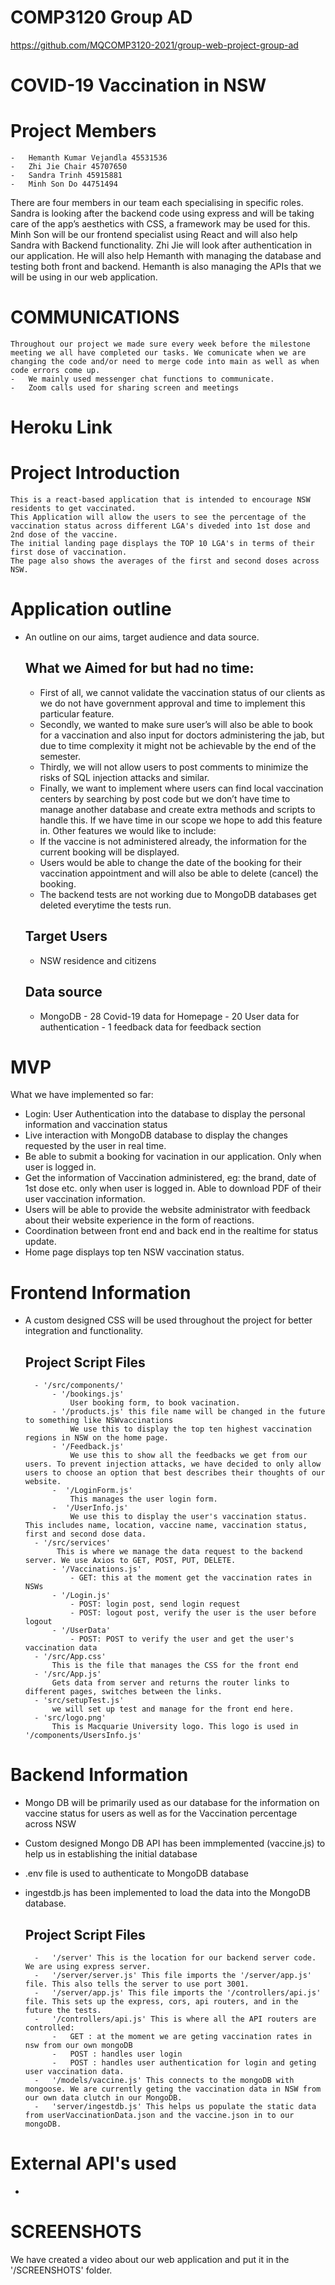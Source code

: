 # COMP3120 Group AD
https://github.com/MQCOMP3120-2021/group-web-project-group-ad
# COVID-19 Vaccination in NSW

# Project Members
    -   Hemanth Kumar Vejandla 45531536
    -   Zhi Jie Chair 45707650
    -   Sandra Trinh 45915881
    -   Minh Son Do 44751494

There are four members in our team each specialising in specific roles. Sandra is looking after the backend code using express and will be taking care of the app’s aesthetics with CSS, a framework may be used for this. Minh Son will be our frontend specialist using React and will also help Sandra with Backend functionality. Zhi Jie will look after authentication in our application. He will also help Hemanth with managing the database and testing both front and backend. Hemanth is also managing the APIs that we will be using in our web application. 

# COMMUNICATIONS
    Throughout our project we made sure every week before the milestone meeting we all have completed our tasks. We comunicate when we are changing the code and/or need to merge code into main as well as when code errors come up.
    -   We mainly used messenger chat functions to communicate.
    -   Zoom calls used for sharing screen and meetings


# Heroku Link

# Project Introduction
    This is a react-based application that is intended to encourage NSW residents to get vaccinated. 
    This Application will allow the users to see the percentage of the vaccination status across different LGA's diveded into 1st dose and 2nd dose of the vaccine.
    The initial landing page displays the TOP 10 LGA's in terms of their first dose of vaccination.
    The page also shows the averages of the first and second doses across NSW.

# Application outline 
- An outline on our aims, target audience and data source.
    
    ## What we Aimed for but had no time:
    -   First of all, we cannot validate the vaccination status of our clients as we do not have government approval and time to implement this particular feature. 
    -   Secondly, we wanted to make sure user’s will also be able to book for a vaccination and also input for doctors administering the jab, but due to time complexity it might not be achievable by the end of the semester. 
    -   Thirdly, we will not allow users to post comments to minimize the risks of SQL injection attacks and similar. 
    -   Finally, we want to implement where users can find local vaccination centers by searching by post code but we don’t have time to manage another database and create extra methods and scripts to handle this. If we have time in our scope we hope to add this feature in.
        Other features we would like to include: 
    -   If the vaccine is not administered already, the information for the current booking will be displayed.
    -   Users would be able to change the date of the booking for their vaccination appointment and will also be able to delete (cancel) the booking.
    -   The backend tests are not working due to MongoDB databases get deleted everytime the tests run.
        
    ## Target Users
    -   NSW residence and citizens 

    ## Data source
    - MongoDB - 28 Covid-19 data for Homepage
              - 20 User data for authentication
              - 1 feedback data for feedback section

# MVP 
What we have implemented so far: 
-   Login: User Authentication into the database to display the personal information and vaccination status
-   Live interaction with MongoDB database to display the changes requested by the user in real time. 
-   Be able to submit a booking for vacination in our application. Only when user is logged in.  
-   Get the information of Vaccination administered, eg: the brand, date of 1st dose etc. only when user is logged in. Able to download PDF of their user vaccination information.
-   Users will be able to provide the website administrator with feedback about their website experience in the form of reactions.
-   Coordination between front end and back end in the realtime for status update.
-   Home page displays top ten NSW vaccination status. 

# Frontend Information
- A custom designed CSS will be used throughout the project for better integration and functionality.

    ## Project Script Files
        - '/src/components/'
            - '/bookings.js'
                User booking form, to book vacination.
            - '/products.js' this file name will be changed in the future to something like NSWvaccinations
                We use this to display the top ten highest vaccination regions in NSW on the home page.
            - '/Feedback.js' 
                We use this to show all the feedbacks we get from our users. To prevent injection attacks, we have decided to only allow users to choose an option that best describes their thoughts of our website.
            -  '/LoginForm.js'
                This manages the user login form.
            -  '/UserInfo.js' 
                We use this to display the user's vaccination status. This includes name, location, vaccine name, vaccination status, first and second dose data.
        - '/src/services'
             This is where we manage the data request to the backend server. We use Axios to GET, POST, PUT, DELETE.
            - '/Vaccinations.js'
                - GET: this at the moment get the vaccination rates in NSWs
            - '/Login.js'
                - POST: login post, send login request
                - POST: logout post, verify the user is the user before logout
            - '/UserData'
                - POST: POST to verify the user and get the user's vaccination data
        - '/src/App.css'
            This is the file that manages the CSS for the front end
        - '/src/App.js'
            Gets data from server and returns the router links to different pages, switches between the links.
        - 'src/setupTest.js'
            we will set up test and manage for the front end here.
        - 'src/logo.png'
            This is Macquarie University logo. This logo is used in '/components/UsersInfo.js'


# Backend Information
- Mongo DB will be primarily used as our database for the information on vaccine status for users as well as for the Vaccination percentage across NSW
- Custom designed Mongo DB API has been immplemented (vaccine.js) to help us in establishing the initial database
- .env file is used to authenticate to MongoDB database
- ingestdb.js has been implemented to load the data into the MongoDB database.

    ## Project Script Files 
        -   '/server' This is the location for our backend server code. We are using express server.
        -   '/server/server.js' This file imports the '/server/app.js' file. This also tells the server to use port 3001.
        -   '/server/app.js' This file imports the '/controllers/api.js' file. This sets up the express, cors, api routers, and in the future the tests.
        -   '/controllers/api.js' This is where all the API routers are controlled:
            -   GET : at the moment we are geting vaccination rates in nsw from our own mongoDB
            -   POST : handles user login
            -   POST : handles user authentication for login and geting user vaccination data.
        -   '/models/vaccine.js' This connects to the mongoDB with mongoose. We are currently geting the vaccination data in NSW from our own data clutch in our MongoDB.
        -   'server/ingestdb.js' This helps us populate the static data from userVaccinationData.json and the vaccine.json in to our mongoDB.

# External API's used
- 

# SCREENSHOTS 
We have created a video about our web application and put it in the '/SCREENSHOTS' folder. 



